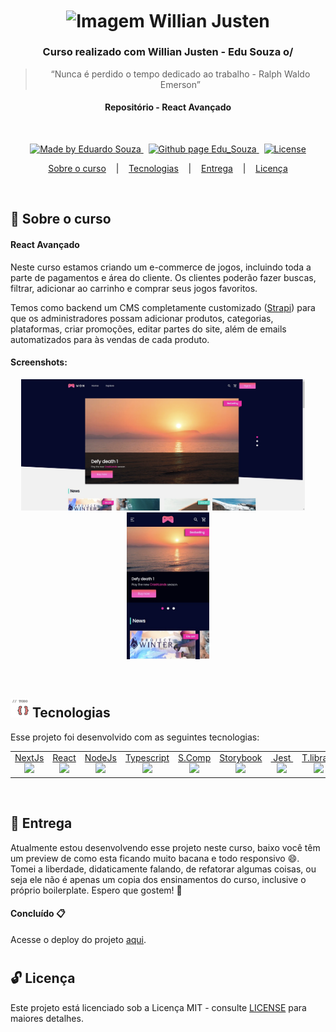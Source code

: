 <h1 align="center">
  <img align="center" alt="Imagem Willian Justen" src="https://stars.github.com/stars-social-card-images/willianjusten.png" width="400px" />
</h1>

<h3 align="center">
  Curso realizado com Willian Justen - Edu Souza o/
</h3>

<blockquote align="center">“Nunca é perdido o tempo dedicado ao trabalho - Ralph Waldo Emerson”</blockquote>

<h4 align="center">
  Repositório - React Avançado
</h4>

<br/>

<p align="center">
  <a href="https://github.com/EduSouza-programmer"    target="_blank">
    <img alt="Made by Eduardo Souza" src="https://img.shields.io/badge/made%20by-Edu%20Souza-%23F8952D">
  </a>&nbsp;
  <a href="https://edusouza-programmer.github.io/" target="_blank">
    <img alt="Github page Edu_Souza " src="https://img.shields.io/badge/Github%20page-Edu_Souza-orange">
  </a>&nbsp;
  <a href="LICENSE" >
    <img alt="License" src="https://img.shields.io/badge/license-MIT-%23F8952D">
  </a>
</p>



<p align="center">
  <a href="#rocket-Sobre-o-curso">Sobre o curso</a>&nbsp; &nbsp; |&nbsp; &nbsp;
  <a href="#-Tecnologias">Tecnologias</a>&nbsp; &nbsp; |&nbsp; &nbsp;
  <a href="#postbox-Entrega">Entrega</a>&nbsp; &nbsp; |&nbsp; &nbsp;
  <a href="#unlock-Licença">Licença</a>
</p>

<br/>

## :rocket: Sobre o curso

#### React Avançado

Neste curso estamos criando um e-commerce de jogos, incluindo toda a parte de pagamentos e área do cliente. Os clientes poderão fazer buscas, filtrar, adicionar ao carrinho e comprar seus jogos favoritos.

Temos como backend um CMS completamente customizado ([Strapi](https://strapi.io/)) para que os administradores possam adicionar produtos, categorias, plataformas, criar promoções, editar partes do site, além de emails automatizados para às vendas de cada produto.

#### Screenshots:

<p align=center >
  <img height="210px"  src="./public/img/home_desktop.png"> &nbsp; &nbsp;
  <img height="235px" src="./public/img/mobile.png">
</p>

<br/>

## <img height="30" src="https://raw.githubusercontent.com/EduSouza-programmer/EduSouza-programmer/main/assets/stubparrot.gif"> Tecnologias

Esse projeto foi desenvolvido com as seguintes tecnologias:

<table >
  <tr>
    <td align=center><a href="https://nextjs.org/"><div>NextJs</div><img src="https://boringowl.io/wp-content/uploads/2020/03/next-js-framework-300x300.jpg" height="40px" /></a></td>
    <td align=center><a href="https://pt-br.reactjs.org/"><div>React</div><img src="https://img.icons8.com/officel/80/000000/react.png" height="40px" /></a></td>
    <td align=center><a href="https://nodejs.org/en/"><div>NodeJs</div><img src="https://img.icons8.com/color/96/000000/nodejs.png" height="40px" /></a> </td>
    <td align=center><a href="https://www.typescriptlang.org/"><div>Typescript</div><img src="https://img.icons8.com/color/96/000000/typescript.png" height="40px" /></a></td>
    <td align=center><a href="https://styled-components.com/"><div>S.Comp</div><img src="https://styled-components.com/logo.png" height="40px" /></a></td>
    <td align=center><a href="https://storybook.js.org/"><div>Storybook</div><img src="https://static-00.iconduck.com/assets.00/storybook-icon-icon-412x512-341bo8r1.png" height="40px" /></a></td>
    <td align=center><a href="https://jestjs.io/pt-BR/"><div>&nbsp;Jest&nbsp; </div><img src="https://cdn.auth0.com/blog/testing-react-with-jest/logo.png" height="40px" /></a></td>
    <td align=center><a href="https://testing-library.com/"><div>T.library</div><img src="https://testing-library.com/img/octopus-64x64.png" height="40px" /></a></td>
    <td align=center><a href="https://eslint.org/"><div>Eslint</div><img src="https://www.pinclipart.com/picdir/middle/280-2800377_eslint-vector-clipart.png" height="40px" /></a></td>
    <td align=center><a href="https://prettier.io/"><div>Prettier</div><img src="https://camo.githubusercontent.com/dff60c3322fc0645c42441b218ce565be5d14b528ac4d79247baa547b4977d1f/68747470733a2f2f70726574746965722e696f2f69636f6e2e706e67" height="40px" /></a></td>
  </tr>
</table>

<br/>

## :postbox: Entrega

Atualmente estou desenvolvendo esse projeto neste curso, baixo você têm um preview de como esta ficando muito bacana e todo responsivo :smile:.
Tomei a liberdade, didaticamente falando, de refatorar algumas coisas, ou seja ele não é apenas um copia dos ensinamentos do curso, inclusive o próprio boilerplate. Espero que gostem! :rocket: 
#### Concluído :clipboard:

Acesse o deploy do projeto [aqui](https://edu-souza-landing-page.netlify.app/).

#
## :unlock: Licença

Este projeto está licenciado sob a Licença MIT - consulte [LICENSE](https://opensource.org/licenses/MIT) para maiores detalhes.
